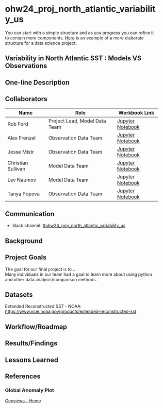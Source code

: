 # ohw24_proj_north_atlantic_variability_us

You can start with a simple structure and as you progress you can refine it to contain more components. [Here](https://cookiecutter-data-science.drivendata.org/#directory-structure) is an example of a more elaborate structure for a data science project.

## Variability in North Atlantic SST : Models VS Observations

## One-line Description

## Collaborators

| Name                | Role                          | Workbook Link |
|---------------------|-------------------------------|---------------|
| Rob Ford            | Project Lead, Model Data Team | [Jupyter Notebook](https://github.com/oceanhackweek/ohw24_proj_north_atlantic_variability_us/blob/main/contributor_folders/Robert_Ford/amv-obs-mod.ipynb) |
| Alex Frenzel        | Observation Data Team         | [Jupyter Notebook]() | 
| Jesse Mistr         | Observation Data Team         | [Jupyter Notebook](https://github.com/oceanhackweek/ohw24_proj_north_atlantic_variability_us/blob/main/contributor_folders/Jesse_Mistr/Jesse_M_Work.ipynb) |
| Christian Sullivan  | Model Data Team               | [Jupyter Notebook]() |
| Lev Naumov          | Model Data Team               | [Jupyter Notebook]() |
| Tanya Popova        | Observation Data Team         | [Jupyter Notebook]() |

## Communication

* Slack channel: [#ohw24_proj_north_atlantic_variability_us](https://oceanhackweek.slack.com/archives/C07JQGB2R0S)

## Background

## Project Goals
The goal for our final project is to ...  
Many individuals in our team had a goal to learn more about using python and other data analysis/comparison methods.

## Datasets
Extended Reconstructed SST - NOAA: https://www.ncei.noaa.gov/products/extended-reconstructed-sst

## Workflow/Roadmap

## Results/Findings

## Lessons Learned

## References
### Global Anomaly Plot
[Geoviews - Home](https://geoviews.org/index.html)
